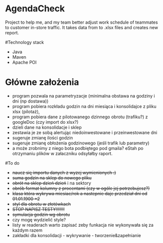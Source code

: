 # AgendaCheck
Project to help me, and my team better adjust work schedule of teammates to customer in-store traffic.
It takes data from to .xlsx files and creates new report.

#Technology stack
- Java
- Maven
- Apache POI

# Główne założenia

- program pozwala na parametryzacje (minimalna obstawa na godziny i dni (np dostawa))
- program pobiera rozkładu godzin na dni miesiąca i konsolidajce z pliku xlsx (pilotaż),
- program pobiera dane z pilotowanego dzinnego obrotu (trafiku?) z googleDoc (czy import do xlsx?)
- dzieli dane na konsolidacje i sklep
- zestawia je ze sobą alertując niedoinwestowane i przeinwestowane dni
- sugeruje zmianę ilości godzin
- sugeruje zmianę obłożenia godzinowego (jeśli trafik lub parametry)
- a może zrobnimy z niego bota podbiętego pod gmaila? eStah po otrzymaniu plików w załaczniku odsyłałby raport.


#To do

- ~~naucz się importu danych z wyzej wymienionych :)~~
- ~~suma godzin na sklep do nowego pliku~~
- ~~obrót na sklep dzień dzień~~ i na sektory
- ~~obrób format kolumny z procentami (czy w ogóle jej potrzebujesz?)~~
- ~~klasa która wykrywa miesiac/rok a nastepnie daje przedział dni od 01.01.1900 +2~~
- ~~styl dla obrotu w złotówkach~~
- ~~STOP NAPISZ TESTY!!!!!!!~~
- ~~symulacja godzin wg obrotu~~
- czy mogę wydzielić style?
- listy w readerach warto zapisać zeby funkacja nie wykonywała się za każdym razem
- zakładki dla konsolidacji - wykrywanie - tworzenie&zapełnianie